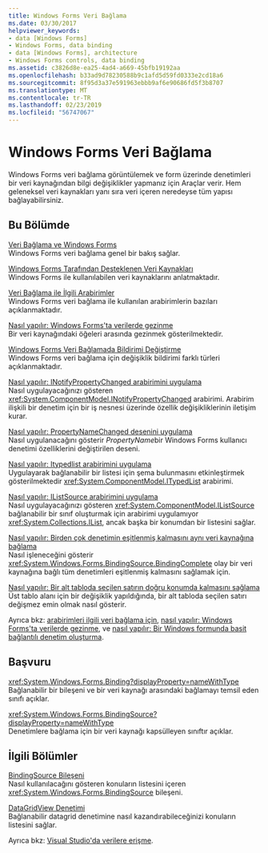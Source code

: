 ```yaml
---
title: Windows Forms Veri Bağlama
ms.date: 03/30/2017
helpviewer_keywords:
- data [Windows Forms]
- Windows Forms, data binding
- data [Windows Forms], architecture
- Windows Forms controls, data binding
ms.assetid: c3826d8e-ea25-4ad4-a669-45bfb19192aa
ms.openlocfilehash: b33ad9d78230588b9c1afd5d59fd0333e2cd18a6
ms.sourcegitcommit: 8f95d3a37e591963ebbb9af6e90686fd5f3b8707
ms.translationtype: MT
ms.contentlocale: tr-TR
ms.lasthandoff: 02/23/2019
ms.locfileid: "56747067"
---
```

# <a name="windows-forms-data-binding"></a>Windows Forms Veri Bağlama
Windows Forms veri bağlama görüntülemek ve form üzerinde denetimleri bir veri kaynağından bilgi değişiklikler yapmanız için Araçlar verir. Hem geleneksel veri kaynakları yanı sıra veri içeren neredeyse tüm yapısı bağlayabilirsiniz.  
  
## <a name="in-this-section"></a>Bu Bölümde  
 [Veri Bağlama ve Windows Forms](../../../docs/framework/winforms/data-binding-and-windows-forms.md)  
 Windows Forms veri bağlama genel bir bakış sağlar.  
  
 [Windows Forms Tarafından Desteklenen Veri Kaynakları](../../../docs/framework/winforms/data-sources-supported-by-windows-forms.md)  
 Windows Forms ile kullanılabilen veri kaynaklarını anlatmaktadır.  
  
 [Veri Bağlama ile İlgili Arabirimler](../../../docs/framework/winforms/interfaces-related-to-data-binding.md)  
 Windows Forms veri bağlama ile kullanılan arabirimlerin bazıları açıklanmaktadır.  
  
 [Nasıl yapılır: Windows Forms'ta verilerde gezinme](../../../docs/framework/winforms/how-to-navigate-data-in-windows-forms.md)  
 Bir veri kaynağındaki öğeleri arasında gezinmek gösterilmektedir.  
  
 [Windows Forms Veri Bağlamada Bildirimi Değiştirme](../../../docs/framework/winforms/change-notification-in-windows-forms-data-binding.md)  
 Windows Forms veri bağlama için değişiklik bildirimi farklı türleri açıklanmaktadır.  
  
 [Nasıl yapılır: INotifyPropertyChanged arabirimini uygulama](../../../docs/framework/winforms/how-to-implement-the-inotifypropertychanged-interface.md)  
 Nasıl uygulayacağınızı gösteren <xref:System.ComponentModel.INotifyPropertyChanged> arabirimi. Arabirim ilişkili bir denetim için bir iş nesnesi üzerinde özellik değişikliklerinin iletişim kurar.  
  
 [Nasıl yapılır: PropertyNameChanged desenini uygulama](../../../docs/framework/winforms/how-to-apply-the-propertynamechanged-pattern.md)  
 Nasıl uygulanacağını gösterir *PropertyName*bir Windows Forms kullanıcı denetimi özelliklerini değiştirilen deseni.  
  
 [Nasıl yapılır: Itypedlist arabirimini uygulama](../../../docs/framework/winforms/how-to-implement-the-itypedlist-interface.md)  
 Uygulayarak bağlanabilir bir listesi için şema bulunmasını etkinleştirmek gösterilmektedir <xref:System.ComponentModel.ITypedList> arabirimi.  
  
 [Nasıl yapılır: IListSource arabirimini uygulama](../../../docs/framework/winforms/how-to-implement-the-ilistsource-interface.md)  
 Nasıl uygulayacağınızı gösteren <xref:System.ComponentModel.IListSource> bağlanabilir bir sınıf oluşturmak için arabirimi uygulamıyor <xref:System.Collections.IList>, ancak başka bir konumdan bir listesini sağlar.  
  
 [Nasıl yapılır: Birden çok denetimin eşitlenmiş kalmasını aynı veri kaynağına bağlama](../../../docs/framework/winforms/multiple-controls-bound-to-data-source-synchronized.md)  
 Nasıl işleneceğini gösterir <xref:System.Windows.Forms.BindingSource.BindingComplete> olay bir veri kaynağına bağlı tüm denetimleri eşitlenmiş kalmasını sağlamak için.  
  
 [Nasıl yapılır: Bir alt tabloda seçilen satırın doğru konumda kalmasını sağlama](../../../docs/framework/winforms/ensure-the-selected-row-in-a-child-table-correct.md)  
 Üst tablo alanı için bir değişiklik yapıldığında, bir alt tabloda seçilen satırı değişmez emin olmak nasıl gösterir.  
  
 Ayrıca bkz: [arabirimleri ilgili veri bağlama için](interfaces-related-to-data-binding.md), [nasıl yapılır: Windows Forms'ta verilerde gezinme](how-to-navigate-data-in-windows-forms.md), ve [nasıl yapılır: Bir Windows formunda basit bağlantılı denetim oluşturma](how-to-create-a-simple-bound-control-on-a-windows-form.md).  
  
## <a name="reference"></a>Başvuru  
 <xref:System.Windows.Forms.Binding?displayProperty=nameWithType>  
 Bağlanabilir bir bileşeni ve bir veri kaynağı arasındaki bağlamayı temsil eden sınıfı açıklar.  
  
 <xref:System.Windows.Forms.BindingSource?displayProperty=nameWithType>  
 Denetimlere bağlama için bir veri kaynağı kapsülleyen sınıftır açıklar.  
  
## <a name="related-sections"></a>İlgili Bölümler  
 [BindingSource Bileşeni](../../../docs/framework/winforms/controls/bindingsource-component.md)  
 Nasıl kullanılacağını gösteren konuların listesini içeren <xref:System.Windows.Forms.BindingSource> bileşeni.  
  
 [DataGridView Denetimi](../../../docs/framework/winforms/controls/datagridview-control-windows-forms.md)  
 Bağlanabilir datagrid denetimine nasıl kazandırabileceğinizi konuların listesini sağlar.  
  
 Ayrıca bkz: [Visual Studio'da verilere erişme](/visualstudio/data-tools/accessing-data-in-visual-studio).
